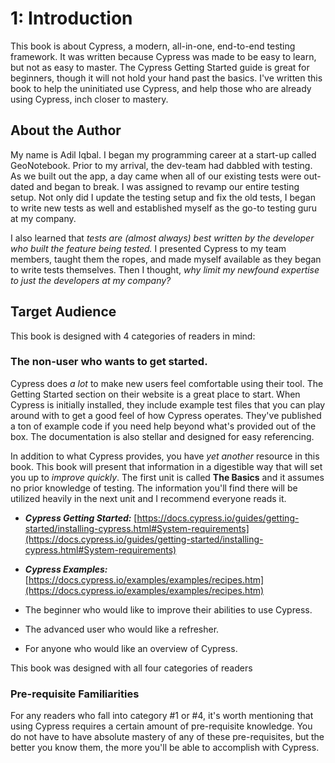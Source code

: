# 1: Introduction
This book is about Cypress, a modern, all-in-one, end-to-end testing framework. It was written because Cypress was made to be easy to learn, but not as easy to master. The Cypress Getting Started guide is great for beginners, though it will not hold your hand past the basics. I've written this book to help the uninitiated use Cypress, and help those who are already using Cypress, inch closer to mastery.

## About the Author
My name is Adil Iqbal.  I began my programming career at a start-up called GeoNotebook. Prior to my arrival, the dev-team had dabbled with testing. As we built out the app, a day came when all of our existing tests were out-dated and began to break. I was assigned to revamp our entire testing setup. Not only did I update the testing setup and fix the old tests, I began to write new tests as well and established myself as the go-to testing guru at my company.

I also learned that *tests are (almost always) best written by the developer who built the feature being tested.* I presented Cypress to my team members, taught them the ropes, and made myself available as they began to write tests themselves. Then I thought, *why limit my newfound expertise to just the developers at my company?*

## Target Audience
This book is designed with 4 categories of readers in mind:

### The non-user who wants to get started.
Cypress does *a lot* to make new users feel comfortable using their tool. The Getting Started section on their website is a great place to start. When Cypress is initially installed, they include example test files that you can play around with to get a good feel of how Cypress operates. They've published a ton of example code if you need help beyond what's provided out of the box. The documentation is also stellar and designed for easy referencing.

In addition to what Cypress provides, you have *yet another* resource in this book. This book will present that information in a digestible way that will set you up to *improve quickly*. The first unit is called **The Basics** and it assumes no prior knowledge of testing. The information you'll find there will be utilized heavily in the next unit and I recommend everyone reads it.

 - ***Cypress Getting Started:*** [https://docs.cypress.io/guides/getting-started/installing-cypress.html#System-requirements](https://docs.cypress.io/guides/getting-started/installing-cypress.html#System-requirements)
 - ***Cypress Examples:*** [https://docs.cypress.io/examples/examples/recipes.htm](https://docs.cypress.io/examples/examples/recipes.htm) 

 
 - The beginner who would like to improve their abilities to use Cypress.
 - The advanced user who would like a refresher.
 - For anyone who would like an overview of Cypress.

This book was designed with all four categories of readers

### Pre-requisite Familiarities
For any readers who fall into category #1 or #4, it's worth mentioning that using Cypress requires a certain amount of pre-requisite knowledge. You do not have to have absolute mastery of any of these pre-requisites, but the better you know them, the more you'll be able to accomplish with Cypress.


